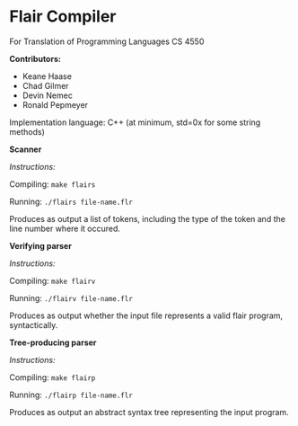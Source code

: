 Flair Compiler
==============
    
For Translation of Programming Languages CS 4550
    
**Contributors:**
* Keane Haase
* Chad Gilmer
* Devin Nemec
* Ronald Pepmeyer
    
Implementation language: C++ (at minimum, std=0x for some string methods)
    
**Scanner**
    
*Instructions:*
        
Compiling: `make flairs`
    
Running: `./flairs file-name.flr`
    
Produces as output a list of tokens, including the type of the token and the line number where it occured.
    
**Verifying parser**
    
*Instructions:*
        
Compiling: `make flairv`
    
Running: `./flairv file-name.flr`
    
Produces as output whether the input file represents a valid flair program, syntactically.
    
**Tree-producing parser**
    
*Instructions:*
        
Compiling: `make flairp`
    
Running: `./flairp file-name.flr`
    
Produces as output an abstract syntax tree representing the input program.
